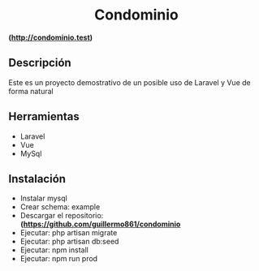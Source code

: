 <h1 align="center">Condominio</h1>

**(http://condominio.test)**

## Descripción

Este es un proyecto demostrativo de un posible uso de Laravel y Vue de forma natural

## Herramientas

- Laravel
- Vue
- MySql

## Instalación

- Instalar mysql
- Crear schema: example
- Descargar el repositorio: **(https://github.com/guillermo861/condominio**
- Ejecutar: php artisan migrate
- Ejecutar: php artisan db:seed
- Ejecutar: npm install
- Ejecutar: npm run prod
